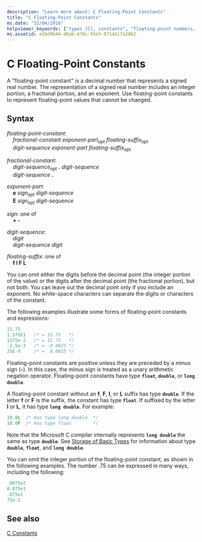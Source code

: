 ```yaml
---
description: "Learn more about: C Floating-Point Constants"
title: "C Floating-Point Constants"
ms.date: "11/04/2016"
helpviewer_keywords: ["types [C], constants", "floating-point numbers, floating-point constants", "constants, floating-point", "floating-point constants", "floating-point constants, about floating-point constants", "double data type, floating-point constants"]
ms.assetid: e1bd9b44-d6ab-470c-93e5-07142c7a2062
---
```

# C Floating-Point Constants

A "floating-point constant" is a decimal number that represents a signed real number. The representation of a signed real number includes an integer portion, a fractional portion, and an exponent. Use floating-point constants to represent floating-point values that cannot be changed.

## Syntax

*floating-point-constant*:<br/>
&nbsp;&nbsp;&nbsp;&nbsp;*fractional-constant* *exponent-part*<sub>opt</sub> *floating-suffix*<sub>opt</sub><br/>
&nbsp;&nbsp;&nbsp;&nbsp;*digit-sequence* *exponent-part* *floating-suffix*<sub>opt</sub>

*fractional-constant*:<br/>
&nbsp;&nbsp;&nbsp;&nbsp;*digit-sequence*<sub>opt</sub> **.** *digit-sequence*<br/>
&nbsp;&nbsp;&nbsp;&nbsp;*digit-sequence*  **.**

*exponent-part*:<br/>
&nbsp;&nbsp;&nbsp;&nbsp;**e** *sign*<sub>opt</sub> *digit-sequence*<br/>
&nbsp;&nbsp;&nbsp;&nbsp;**E** *sign*<sub>opt</sub> *digit-sequence*

*sign*: one of<br/>
&nbsp;&nbsp;&nbsp;&nbsp;**+ -**

*digit-sequence*:<br/>
&nbsp;&nbsp;&nbsp;&nbsp;*digit*<br/>
&nbsp;&nbsp;&nbsp;&nbsp;*digit-sequence* *digit*

*floating-suffix*: one of<br/>
&nbsp;&nbsp;&nbsp;&nbsp;**f l F L**

You can omit either the digits before the decimal point (the integer portion of the value) or the digits after the decimal point (the fractional portion), but not both. You can leave out the decimal point only if you include an exponent. No white-space characters can separate the digits or characters of the constant.

The following examples illustrate some forms of floating-point constants and expressions:

```C
15.75
1.575E1   /* = 15.75   */
1575e-2   /* = 15.75   */
-2.5e-3   /* = -0.0025 */
25E-4     /* =  0.0025 */
```

Floating-point constants are positive unless they are preceded by a minus sign (**-**). In this case, the minus sign is treated as a unary arithmetic negation operator. Floating-point constants have type **`float`**, **`double`**, or **`long double`**.

A floating-point constant without an **f**, **F**, **l**, or **L** suffix has type **`double`**. If the letter **f** or **F** is the suffix, the constant has type **`float`**. If suffixed by the letter **l** or **L**, it has type **`long double`**. For example:

```C
10.0L  /* Has type long double  */
10.0F  /* Has type float        */
```

Note that the Microsoft C compiler internally represents **`long double`** the same as type **`double`**. See [Storage of Basic Types](../c-language/storage-of-basic-types.md) for information about type **`double`**, **`float`**, and **`long double`**.

You can omit the integer portion of the floating-point constant, as shown in the following examples. The number .75 can be expressed in many ways, including the following:

```C
.0075e2
0.075e1
.075e1
75e-2
```

## See also

[C Constants](../c-language/c-constants.md)
